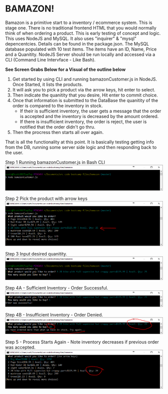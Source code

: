 # BAMAZON! #

Bamazon is a primitive start to a inventory / ecommerce system.  This is stage one.  There is no traditional frontend HTML that you would normally think of when ordering a product. This is early testing of concept and logic.  This uses NodeJS and MySQL. It also uses "inquirer" & "mysql" depencentcies. Details can be found in the package.json. The MySQL database populated with 10 test items.  The items have an ID, Name, Price and a Quanitity.  NodeJS Server should be run locally and accessed via a CLI (Command Line Intervface - Like Bash).

**See Screen Grabs Below for a Visual of the outline below**

1. Get started by using CLI and running bamazonCustomer.js in NodeJS. Once Started, it lists the products.  
2. It will ask you to pick a product via the arrow keys, hit enter to select.
3. Then indicate the quanitity that you desire, Hit enter to commit choice.  
4. Once that information is submitted to the DataBase the quanitity of the order is compared to the inventory in stock.  
	* If their is sufficient inventory, the user gets a message that the order is accepted and the inventory is decreased by the amount ordered.  
	* If there is insufficient inventory, the order is reject, the user is notified that the order didn't go thru. 
5. Then the procress then starts all over again.  

That is all the functionality at this point.  It is basically testing getting info from the DB, running some server side logic and then responding back to the user.  

Step 1 Running bamazonCustomer.js in Bash CLI
![Step 1](./images/001_use_CLI_to_run_NodeJS_and_bamazonCustomer.js.png)

Step 2 Pick the product with arrow keys
![Step 2](./images/002.PNG)

Step 3 Input desired quanitity.
![Step 3](./images/003.PNG)

Step 4A - Sufficient Inventory - Order Successful.
![Step 4a](./images/004.PNG)

Step 4B - Insufficient Inventory - Order Denied.
![Step 4b](./images/004b.PNG)

Step 5 - Process Starts Again - Note inventory decreases if previous order was accepted.
![Step 5](./images/005.PNG)